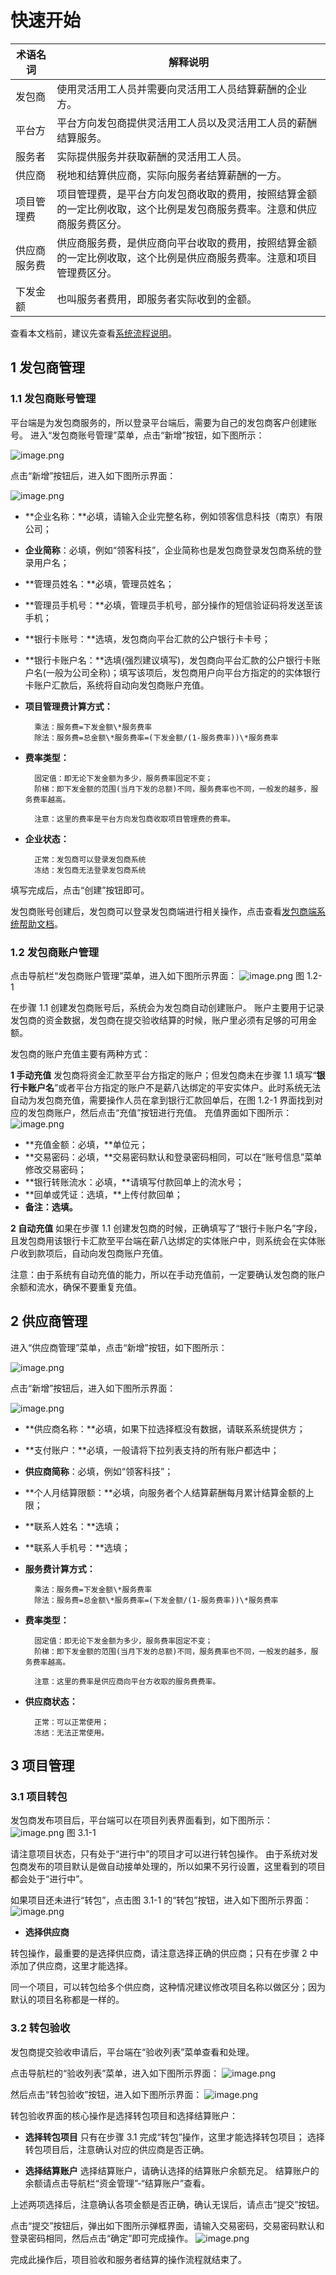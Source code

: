 # 快速开始

| 术语名词     | 解释说明                                                                                                               |
| ------------ | ---------------------------------------------------------------------------------------------------------------------- |
| 发包商       | 使用灵活用工人员并需要向灵活用工人员结算薪酬的企业方。                                                                 |
| 平台方       | 平台方向发包商提供灵活用工人员以及灵活用工人员的薪酬结算服务。                                                         |
| 服务者       | 实际提供服务并获取薪酬的灵活用工人员。                                                                                 |
| 供应商       | 税地和结算供应商，实际向服务者结算薪酬的一方。                                                                         |
| 项目管理费   | 项目管理费，是平台方向发包商收取的费用，按照结算金额的一定比例收取，这个比例是发包商服务费率。注意和供应商服务费区分。 |
| 供应商服务费 | 供应商服务费，是供应商向平台收取的费用，按照结算金额的一定比例收取，这个比例是供应商服务费率。注意和项目管理费区分。   |
| 下发金额     | 也叫服务者费用，即服务者实际收到的金额。                                                                               |

查看本文档前，建议先查看[系统流程说明](系统流程说明.md)。

## 1 发包商管理

### 1.1 发包商账号管理

平台端是为发包商服务的，所以登录平台端后，需要为自己的发包商客户创建账号。
进入“发包商账号管理”菜单，点击“新增”按钮，如下图所示：

![image.png](../assets/ksks1.1-1.png)

点击“新增”按钮后，进入如下图所示界面：

![image.png](../assets/ksks1.1-2.png)

- **企业名称：**必填，请输入企业完整名称，例如领客信息科技（南京）有限公司；
- **企业简称**：必填，例如“领客科技”，企业简称也是发包商登录发包商系统的登录用户名；
- **管理员姓名：**必填，管理员姓名；
- **管理员手机号：**必填，管理员手机号，部分操作的短信验证码将发送至该手机；
- **银行卡账号：**选填，发包商向平台汇款的公户银行卡卡号；
- **银行卡账户名：**选填(强烈建议填写)，发包商向平台汇款的公户银行卡账户名(一般为公司全称)；填写该项后，发包商用户向平台方指定的的实体银行卡账户汇款后，系统将自动向发包商账户充值。
- **项目管理费计算方式：**

      	乘法：服务费=下发金额\*服务费率
      	除法：服务费=总金额\*服务费率=(下发金额/(1-服务费率))\*服务费率

- **费率类型：**

      	固定值：即无论下发金额为多少，服务费率固定不变；
      	阶梯：即下发金额的范围(当月下发的总额)不同，服务费率也不同，一般发的越多，服务费率越高。

      	注意：这里的费率是平台方向发包商收取项目管理费的费率。

- **企业状态：**

      	正常：发包商可以登录发包商系统
      	冻结：发包商无法登录发包商系统

填写完成后，点击“创建”按钮即可。

发包商账号创建后，发包商可以登录发包商端进行相关操作，点击查看[发包商端系统帮助文档](http://doc.linker-union.com/quickStart/%E5%BF%AB%E9%80%9F%E5%BC%80%E5%A7%8B.html)。

### 1.2 发包商账户管理

点击导航栏“发包商账户管理”菜单，进入如下图所示界面：
![image.png](../assets/ksks1.2-1.png)
图 1.2-1

在步骤 1.1 创建发包商账号后，系统会为发包商自动创建账户。
账户主要用于记录发包商的资金数据，发包商在提交验收结算的时候，账户里必须有足够的可用金额。

发包商的账户充值主要有两种方式：

**1 手动充值**
发包商将资金汇款至平台方指定的账户；但发包商未在步骤 1.1 填写“**银行卡账户名**”或者平台方指定的账户不是薪八达绑定的平安实体户。此时系统无法自动为发包商充值，需要操作人员在拿到银行汇款回单后，在图 1.2-1 界面找到对应的发包商账户，然后点击“充值”按钮进行充值。
充值界面如下图所示：
![image.png](../assets/ksks1.2-2.png)

- **充值金额：必填，**单位元；
- **交易密码：必填，**交易密码默认和登录密码相同，可以在“账号信息”菜单修改交易密码；
- **银行转账流水：必填，**请填写付款回单上的流水号；
- **回单或凭证：选填，**上传付款回单；
- **备注：**选填**。**

**2 自动充值**
如果在步骤 1.1 创建发包商的时候，正确填写了“银行卡账户名”字段，且发包商用该银行卡汇款至平台端在薪八达绑定的实体账户中，则系统会在实体账户收到款项后，自动向发包商账户充值。

注意：由于系统有自动充值的能力，所以在手动充值前，一定要确认发包商的账户余额和流水，确保不要重复充值。

## 2 供应商管理

进入“供应商管理”菜单，点击“新增”按钮，如下图所示：

![image.png](../assets/ksks2-1.png)

点击“新增”按钮后，进入如下图所示界面：

![image.png](../assets/ksks2-2.png)

- **供应商名称：**必填，如果下拉选择框没有数据，请联系系统提供方；
- **支付账户：**必填，一般请将下拉列表支持的所有账户都选中；
- **供应商简称**：必填，例如“领客科技”；
- **个人月结算限额：**必填，向服务者个人结算薪酬每月累计结算金额的上限；
- **联系人姓名：**选填；
- **联系人手机号：**选填；
- **服务费计算方式：**

      	乘法：服务费=下发金额\*服务费率
      	除法：服务费=总金额\*服务费率=(下发金额/(1-服务费率))\*服务费率

- **费率类型：**

      	固定值：即无论下发金额为多少，服务费率固定不变；
      	阶梯：即下发金额的范围(当月下发的总额)不同，服务费率也不同，一般发的越多，服务费率越高。

      	注意：这里的费率是供应商向平台方收取的服务费费率。

- **供应商状态：**

      	正常：可以正常使用；
      	冻结：无法正常使用。

## 3 项目管理

### 3.1 项目转包

发包商发布项目后，平台端可以在项目列表界面看到，如下图所示：
![image.png](../assets/ksks3.1-1.png)
图 3.1-1

请注意项目状态，只有处于“进行中”的项目才可以进行转包操作。
由于系统对发包商发布的项目默认是做自动接单处理的，所以如果不另行设置，这里看到的项目都会处于“进行中”。

如果项目还未进行“转包”，点击图 3.1-1 的“转包”按钮，进入如下图所示界面：
![image.png](../assets/ksks3.1-2.png)

- **选择供应商**

转包操作，最重要的是选择供应商，请注意选择正确的供应商；只有在步骤 2 中添加了供应商，这里才能选择。

同一个项目，可以转包给多个供应商，这种情况建议修改项目名称以做区分；因为默认的项目名称都是一样的。

### 3.2 转包验收

发包商提交验收申请后，平台端在“验收列表”菜单查看和处理。

点击导航栏的“验收列表”菜单，进入如下图所示界面：
![image.png](../assets/ksks3.2-1.png)

然后点击“转包验收”按钮，进入如下图所示界面：
![image.png](../assets/ksks3.2-2.png)

转包验收界面的核心操作是选择转包项目和选择结算账户：

- **选择转包项目**
  只有在步骤 3.1 完成“转包”操作，这里才能选择转包项目；
  选择转包项目后，注意确认对应的供应商是否正确。

- **选择结算账户**
  选择结算账户，请确认选择的结算账户余额充足。
  结算账户的余额请点击导航栏“资金管理”-“结算账户”查看。

上述两项选择后，注意确认各项金额是否正确，确认无误后，请点击“提交”按钮。

点击“提交”按钮后，弹出如下图所示弹框界面，请输入交易密码，交易密码默认和登录密码相同，然后点击“确定”即可完成操作。
![image.png](../assets/ksks3.2-3.png)

完成此操作后，项目验收和服务者结算的操作流程就结束了。
